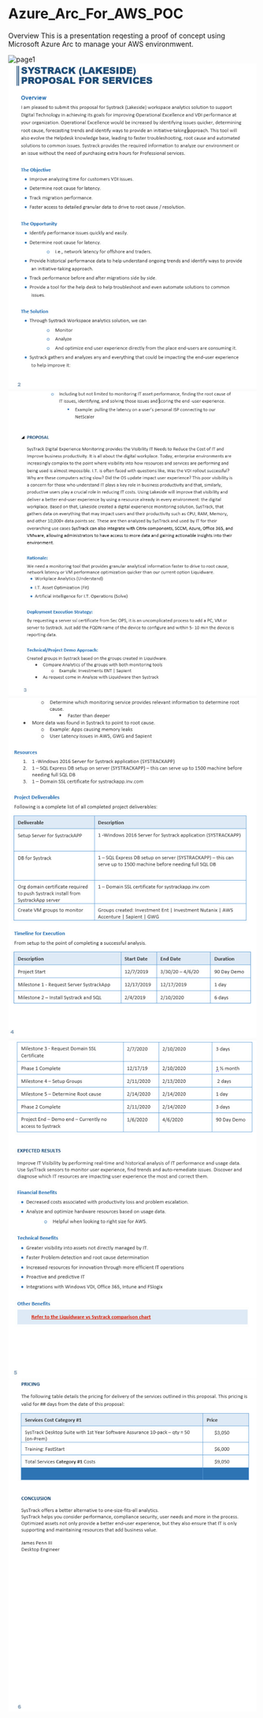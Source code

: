 # Azure_Arc_For_AWS_POC
Overview
This is a presentation reqesting a proof of concept using Microsoft Azure Arc to manage your AWS environmwent.


![page1]([https://github.com/jp3407/Azure_Arc_For_AWS_POC/blob/main/azure_arc_poc_slide_images/1.jpg)
![Page2](https://raw.githubusercontent.com/jp3407/lakeside_systrack/main/2.jpg)
![Page3](https://raw.githubusercontent.com/jp3407/lakeside_systrack/main/3.jpg)
![Page4](https://raw.githubusercontent.com/jp3407/lakeside_systrack/main/4_1.jpg)
![Page5](https://raw.githubusercontent.com/jp3407/lakeside_systrack/main/5.jpg)
![Page6](https://raw.githubusercontent.com/jp3407/lakeside_systrack/main/6.jpg)
